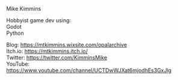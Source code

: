Mike Kimmins

Hobbyist game dev using:<br/>
  Godot<br/>
  Python
 
Blog: https://mtkimmins.wixsite.com/opalarchive <br/>
Itch.io: https://mtkimmins.itch.io/ <br/>
Twitter: https://twitter.com/KimminsMike <br/>
YouTube: https://www.youtube.com/channel/UCTDwWJXat6mjodhEs3GxJlg <br/>
